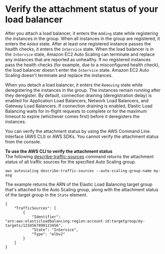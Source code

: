 # Verify the attachment status of your load balancer<a name="load-balancer-status"></a>

After you attach a load balancer, it enters the `Adding` state while registering the instances in the group\. When all instances in the group are registered, it enters the `Added` state\. After at least one registered instance passes the health checks, it enters the `InService` state\. When the load balancer is in the `InService` state, Amazon EC2 Auto Scaling can terminate and replace any instances that are reported as unhealthy\. If no registered instances pass the health checks \(for example, due to a misconfigured health check\), the load balancer doesn't enter the `InService` state\. Amazon EC2 Auto Scaling doesn't terminate and replace the instances\. 

When you detach a load balancer, it enters the `Removing` state while deregistering the instances in the group\. The instances remain running after they deregister\. By default, connection draining \(deregistration delay\) is enabled for Application Load Balancers, Network Load Balancers, and Gateway Load Balancers\. If connection draining is enabled, Elastic Load Balancing waits for in\-flight requests to complete or for the maximum timeout to expire \(whichever comes first\) before it deregisters the instances\. 

You can verify the attachment status by using the AWS Command Line Interface \(AWS CLI\) or AWS SDKs\. You cannot verify the attachment status from the console\.

**To use the AWS CLI to verify the attachment status**  
The following [describe\-traffic\-sources](https://docs.aws.amazon.com/cli/latest/reference/autoscaling/describe-traffic-sources.html) command returns the attachment status of all traffic sources for the specified Auto Scaling group\.

```
aws autoscaling describe-traffic-sources --auto-scaling-group-name my-asg
```

The example returns the ARN of the Elastic Load Balancing target group that's attached to the Auto Scaling group, along with the attachment status of the target group in the `State` element\.

```
{
    "TrafficSources": [
        {
            "Identifier": "arn:aws:elasticloadbalancing:region:account-id:targetgroup/my-targets/1234567890123456",
            "State": "InService",
            "Type": "elbv2"
        }
    ]
}
```